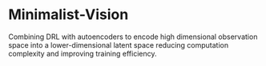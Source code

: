 # Minimalist-Vision
Combining DRL with autoencoders to encode high dimensional observation space into a lower-dimensional latent space reducing computation complexity and improving training efficiency.
